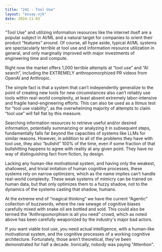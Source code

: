 ```yaml
---
title: "241 - Tool Use"
layout: "essay.njk"
date: 2024-11-03
---
```


“Tool Use” and utilizing information resources like the internet itself are a popular subject in AI/ML and a natural target for companies to orient their product “features” around. Of course, all hype aside, typical AI/ML systems are spectacularly terrible at tool use and information resource utilization in general, and only marginally improved with major investments of engineering time and compute.

Right now the market offers 1,000 terrible attempts at “tool use” and “AI search”, including the EXTREMELY anthropomorphized PR videos from OpenAI and Anthropic.

The simple fact is that a system that can’t independently generalize to the point of creating new tools for new circumstances also can’t reliably use tools within real-world complexity, at least absent extremely labor-intensive and fragile hand-engineering efforts. This can also be used as a litmus test for “tool use viability”, as the overwhelming majority of attempts to claim “tool use” will fall flat by this measure.

Searching information resources to retrieve useful and/or desired information, potentially summarizing or analyzing it in subsequent steps, fundamentally falls far beyond the capacities of systems like LLMs for similar reasons. However, in addition to all of the problems they have with tool use, they also “bullshit” 100% of the time, even if some fraction of that bullshitting happens to agree with reality at any given point. They have no way of distinguishing fact from fiction, by design.

Lacking any human-like motivational system, and having only the weakest, shallowest, and trivial imitation of human cognitive processes, these systems rely on narrow optimizers, which as the name implies can’t handle real-world complexity. These weak systems of mimicry can be trained on human data, but that only optimizes them to a fuzzy shadow, not to the dynamics of the systems casting that shadow, humans.

At the extreme end of “magical thinking” we have the current “Agentic” collection of buzzwords, where the raw sewage of cognitive biases carefully mixed with snake oil are bottled and sold. This could also be termed the “Anthropomorphism is all you need” crowd, which as noted above has been carefully weaponized by the industry's major bad actors.

If you want viable tool use, you need actual intelligence, with a human-like motivational system, and the cognitive processes of a working cognitive architecture. Fortunately, those aren’t theoretical, they’ve been demonstrated for half a decade. Ironically, nobody was paying "Attention".


